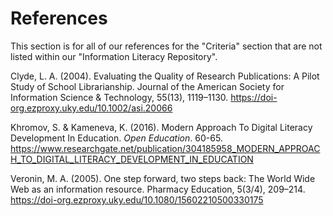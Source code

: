 # References #
This section is for all of our references for the "Criteria" section that are not listed within our "Information Literacy Repository". 

Clyde, L. A. (2004). Evaluating the Quality of Research Publications: A Pilot Study of School Librarianship. Journal of the American Society for Information Science & Technology, 55(13), 1119–1130. https://doi-org.ezproxy.uky.edu/10.1002/asi.20066

Khromov, S. & Kameneva, K. (2016). Modern Approach To Digital Literacy Development In Education. *Open Education*. 60-65. https://www.researchgate.net/publication/304185958_MODERN_APPROACH_TO_DIGITAL_LITERACY_DEVELOPMENT_IN_EDUCATION

Veronin, M. A. (2005). One step forward, two steps back: The World Wide Web as an information resource. Pharmacy Education, 5(3/4), 209–214. https://doi-org.ezproxy.uky.edu/10.1080/15602210500330175


